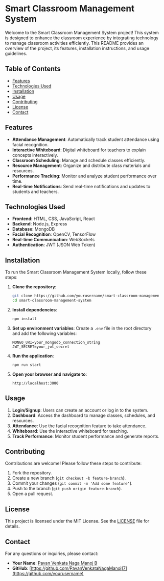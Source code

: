 # Smart Classroom Management System

Welcome to the Smart Classroom Management System project! This system is designed to enhance the classroom experience by integrating technology to manage classroom activities efficiently. This README provides an overview of the project, its features, installation instructions, and usage guidelines.

## Table of Contents

- [Features](#features)
- [Technologies Used](#technologies-used)
- [Installation](#installation)
- [Usage](#usage)
- [Contributing](#contributing)
- [License](#license)
- [Contact](#contact)

## Features

- **Attendance Management**: Automatically track student attendance using facial recognition.
- **Interactive Whiteboard**: Digital whiteboard for teachers to explain concepts interactively.
- **Classroom Scheduling**: Manage and schedule classes efficiently.
- **Resource Management**: Organize and distribute class materials and resources.
- **Performance Tracking**: Monitor and analyze student performance over time.
- **Real-time Notifications**: Send real-time notifications and updates to students and teachers.

## Technologies Used

- **Frontend**: HTML, CSS, JavaScript, React
- **Backend**: Node.js, Express
- **Database**: MongoDB
- **Facial Recognition**: OpenCV, TensorFlow
- **Real-time Communication**: WebSockets
- **Authentication**: JWT (JSON Web Token)

## Installation

To run the Smart Classroom Management System locally, follow these steps:

1. **Clone the repository**:

   ```sh
   git clone https://github.com/yourusername/smart-classroom-management-system.git
   cd smart-classroom-management-system
   ```

2. **Install dependencies**:

   ```sh
   npm install
   ```

3. **Set up environment variables**:
   Create a `.env` file in the root directory and add the following variables:

   ```
   MONGO_URI=your_mongodb_connection_string
   JWT_SECRET=your_jwt_secret
   ```

4. **Run the application**:

   ```sh
   npm run start
   ```

5. **Open your browser and navigate to**:
   ```
   http://localhost:3000
   ```

## Usage

1. **Login/Signup**: Users can create an account or log in to the system.
2. **Dashboard**: Access the dashboard to manage classes, schedules, and resources.
3. **Attendance**: Use the facial recognition feature to take attendance.
4. **Whiteboard**: Use the interactive whiteboard for teaching.
5. **Track Performance**: Monitor student performance and generate reports.

## Contributing

Contributions are welcome! Please follow these steps to contribute:

1. Fork the repository.
2. Create a new branch (`git checkout -b feature-branch`).
3. Commit your changes (`git commit -m 'Add some feature'`).
4. Push to the branch (`git push origin feature-branch`).
5. Open a pull request.

## License

This project is licensed under the MIT License. See the [LICENSE](LICENSE) file for details.

## Contact

For any questions or inquiries, please contact:

- **Your Name**: [Pavan Venkata Naga Manoj B](mailto:pavanvenkatanagamanoj@gmail.com)
- **GitHub**: [https://github.com/PavanVenkataNagaManoj17](https://github.com/yourusername)
